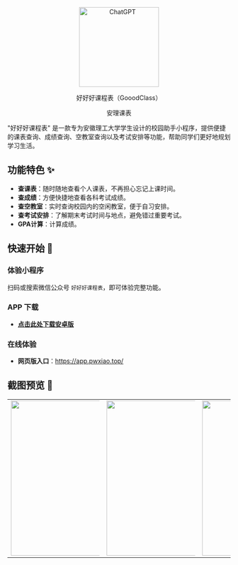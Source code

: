 

<p align="center">
  <img width="180" src="https://cdn-app-icon2.pgyer.com/b/3/d/2/d/b3d2dac2b482b110ade2150e76c72124?x-oss-process=image/resize,m_lfit,h_120,w_120/format,jpg" alt="ChatGPT">
  <p align="center">好好好课程表（GooodClass）</p>
  <p align="center">安理课表</p>
</p>


"好好好课程表" 是一款专为安徽理工大学学生设计的校园助手小程序，提供便捷的课表查询、成绩查询、空教室查询以及考试安排等功能，帮助同学们更好地规划学习生活。

## 功能特色 ✨

- **查课表**：随时随地查看个人课表，不再担心忘记上课时间。
- **查成绩**：方便快捷地查看各科考试成绩。
- **查空教室**：实时查询校园内的空闲教室，便于自习安排。
- **查考试安排**：了解期末考试时间与地点，避免错过重要考试。
- **GPA计算**：计算成绩。

## 快速开始 🚀

### 体验小程序

扫码或搜索微信公众号 `好好好课程表`，即可体验完整功能。

### APP 下载

- **[点击此处下载安卓版](https://www.pgyer.com/gooodclass)**

### 在线体验

- **网页版入口**：https://app.pwxiao.top/

## 截图预览 📱
<table>
  <tr>
    <td><center><img src="https://pwxiao-blog.oss-cn-hangzhou.aliyuncs.com/typora_picScreenshot_20240828_225541.jpg" style="max-width: 200px; height: 350px;"></center></td>
    <td><center><img src="https://pwxiao-blog.oss-cn-hangzhou.aliyuncs.com/typora_picScreenshot_20240828_225351.jpg" style="max-width: 200px; height: 350px;"></center></td>
    <td><center><img src="https://pwxiao-blog.oss-cn-hangzhou.aliyuncs.com/typora_picScreenshot_20240828_225314.jpg" style="max-width: 200px; height: 350px;"></center></td>
    <td><center><img src="https://pwxiao-blog.oss-cn-hangzhou.aliyuncs.com/typora_picScreenshot_20240828_225312.jpg" style="max-width: 200px; height: 350px;"></center></td>
    <td><center><img src="https://pwxiao-blog.oss-cn-hangzhou.aliyuncs.com/typora_picScreenshot_20240828_225358.jpg" style="max-width: 200px; height: 350px;"></center></td>
  </tr>
</table>

